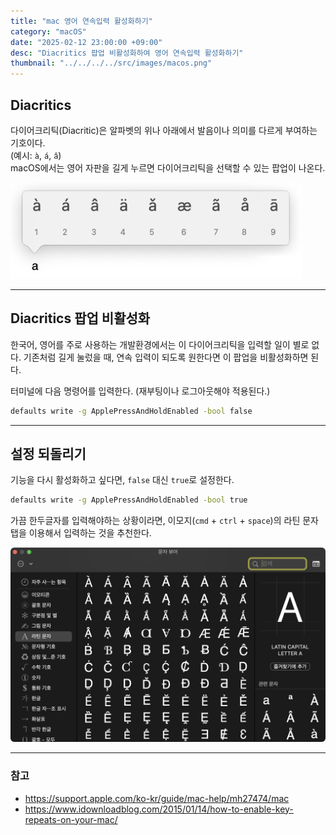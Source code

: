 ```yaml
---
title: "mac 영어 연속입력 활성화하기"
category: "macOS"
date: "2025-02-12 23:00:00 +09:00"
desc: "Diacritics 팝업 비활성화하여 영어 연속입력 활성화하기"
thumbnail: "../../../../src/images/macos.png"
---
```


## Diacritics

다이어크리틱(Diacritic)은 알파벳의 위나 아래에서 발음이나 의미를 다르게 부여하는 기호이다.<br>
(예시: `à`, `á`, `â`)<br>
macOS에서는 영어 자판을 길게 누르면 다이어크리틱을 선택할 수 있는 팝업이 나온다.

![diacritics.png](diacritics.png)

---

## Diacritics 팝업 비활성화

한국어, 영어를 주로 사용하는 개발환경에서는 이 다이어크리틱을 입력할 일이 별로 없다.
기존처럼 길게 눌렀을 때, 연속 입력이 되도록 원한다면 이 팝업을 비활성화하면 된다.

터미널에 다음 명령어를 입력한다. (재부팅이나 로그아웃해야 적용된다.)

```bash
defaults write -g ApplePressAndHoldEnabled -bool false
```

---

## 설정 되돌리기

기능을 다시 활성화하고 싶다면, `false` 대신 `true`로 설정한다.

```bash
defaults write -g ApplePressAndHoldEnabled -bool true
```

가끔 한두글자를 입력해야하는 상황이라면, 이모지(`cmd` + `ctrl` + `space`)의 라틴 문자 탭을 이용해서 입력하는 것을 추천한다.

![emoji.png](emoji.png)

---

### 참고

- https://support.apple.com/ko-kr/guide/mac-help/mh27474/mac
- https://www.idownloadblog.com/2015/01/14/how-to-enable-key-repeats-on-your-mac/
